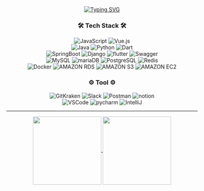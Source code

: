 <!-- 타이틀 부분 -->
<div align="center">
  <a href="https://git.io/typing-svg"><img src="https://readme-typing-svg.demolab.com?font=%08Exo+2&weight=500&size=50&duration=3500&pause=1000&color=9B34EB&center=true&vCenter=true&random=false&width=1000&height=300&lines=Welcome+to+Jihoon's+GitHub+%F0%9F%92%BB" alt="Typing SVG" /></a>
</div>

<div align="center">
  <h3>🛠️ Tech Stack 🛠️</h3>
  <img alt="JavaScript" src="https://img.shields.io/badge/javascript-F7DF1E?style=for-the-badge&logo=javascript&logoColor=black">
  <img alt="Vue.js" src="https://img.shields.io/badge/vue.js-4FC08D?style=for-the-badge&logo=vue.js&logoColor=white">
  <br>
  <img alt="Java" src="https://img.shields.io/badge/Java-ED8B00?style=for-the-badge&logo=openjdk&logoColor=white"/>
  <img alt="Python" src="https://img.shields.io/badge/Python-3776AB?style=for-the-badge&logo=python&logoColor=FFFFFF"/>
  <img alt="Dart" src="https://img.shields.io/badge/Dart-0175C2?style=for-the-badge&logo=dart&logoColor=FFFFFF"/>
  <br>
  <img alt="SpringBoot" src="https://img.shields.io/badge/Spring Boot-6DB33F?style=for-the-badge&logo=springboot&logoColor=FFFFFF"/>
  <img alt="Django" src="https://img.shields.io/badge/Django-092E20?style=for-the-badge&logo=django&logoColor=FFFFFF"/>
  <img alt="flutter" src="https://img.shields.io/badge/flutter-02569B?style=for-the-badge&logo=flutter&logoColor=white">
  <img alt="Swagger" src="https://img.shields.io/badge/Swagger-85EA2D?style=for-the-badge&logo=Swagger&logoColor=black" alt="icon" />
  <br>
  <img alt="MySQL" src="https://img.shields.io/badge/MySQL-4479A1?style=for-the-badge&logo=mysql&logoColor=FFFFFF"/>
  <img alt="mariaDB" src="https://img.shields.io/badge/mariaDB-003545?style=for-the-badge&logo=mariaDB&logoColor=white">
  <img alt="PostgreSQL" src="https://img.shields.io/badge/PostgreSQL-4169E1?style=for-the-badge&logo=postgresql&logoColor=FFFFFF"/>
  <img alt="Redis" src="https://img.shields.io/badge/Redis-DC382D?style=for-the-badge&logo=redis&logoColor=FFFFFF"/>
  <br>
  <img alt="Docker" src ="https://img.shields.io/badge/Docker-2496ED.svg?&style=for-the-badge&logo=Docker&logoColor=white"/>
  <img alt="AMAZON RDS" src="https://img.shields.io/badge/AMAZON RDS-527FFF?style=for-the-badge&logo=amazonrds&logoColor=FFFFFF"/>
  <img alt="AMAZON S3" src="https://img.shields.io/badge/AMAZON S3-569A31?style=for-the-badge&logo=amazons3&logoColor=FFFFFF"/>
  <img alt="AMAZON EC2" src="https://img.shields.io/badge/Amazon%20EC2-FF9900?style=for-the-badge&logo=amazon-ec2&logoColor=white"/>
  <br>
  <h3>⚙️ Tool ⚙️</h3>
  <img alt="GitKraken" src="https://img.shields.io/badge/GitKraken-179287?style=for-the-badge&logo=GitKraken&logoColor=white">
  <img alt="Slack" src="https://img.shields.io/badge/slack-4A154B?style=for-the-badge&logo=slack&logoColor=white">
  <img alt="Postman" src="https://img.shields.io/badge/Postman-FF6C37?style=for-the-badge&logo=Postman&logoColor=white" alt="icon" />
  <img alt="notion" src="https://img.shields.io/badge/notion-000000?style=for-the-badge&logo=notion&logoColor=white" alt="icon" />
  <br>
  <img alt="VSCode" src ="https://img.shields.io/badge/VSCODE-007ACC.svg?&style=for-the-badge&logo=VisualStudioCode&logoColor=white"/>
  <img alt="pycharm" src="https://img.shields.io/badge/pycharm-D9411E?style=for-the-badge&logo=pycharm&logoColor=white" alt="icon" />
  <img alt="IntelliJ" src="https://img.shields.io/badge/IntelliJ IDEA-%23FF9900?style=for-the-badge&logo=intellij idea&logoColor=white" />
</div>

---

<p align="center">
  <a href="https://github.com/limjihoon99">
    <img align="center" src="https://github-readme-stats.vercel.app/api?username=limjihoon99&show_icons=true&theme=dracula&count_private=true" height="180" />
  </a>
  <a href="https://github.com/limjihoon99">
    <img align="center" src="https://github-readme-stats.vercel.app/api/top-langs/?username=limjihoon99&layout=compact&theme=dracula" height="180" />
  </a>
</p>



<!--
**limjihoon99/limjihoon99** is a ✨ _special_ ✨ repository because its `README.md` (this file) appears on your GitHub profile.

Here are some ideas to get you started:

- 🔭 I’m currently working on ...
- 🌱 I’m currently learning ...
- 👯 I’m looking to collaborate on ...
- 🤔 I’m looking for help with ...
- 💬 Ask me about ...
- 📫 How to reach me: ...
- 😄 Pronouns: ...
- ⚡ Fun fact: ...
-->

